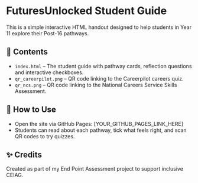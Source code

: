 # FuturesUnlocked Student Guide

This is a simple interactive HTML handout designed to help students in Year 11 explore their Post-16 pathways.

## 📄 Contents

- `index.html` – The student guide with pathway cards, reflection questions and interactive checkboxes.
- `qr_careerpilot.png` – QR code linking to the Careerpilot careers quiz.
- `qr_ncs.png` – QR code linking to the National Careers Service Skills Assessment.

## 🚀 How to Use

- Open the site via GitHub Pages: [YOUR_GITHUB_PAGES_LINK_HERE]
- Students can read about each pathway, tick what feels right, and scan QR codes to try quizzes.

## ✨ Credits

Created as part of my End Point Assessment project to support inclusive CEIAG.

